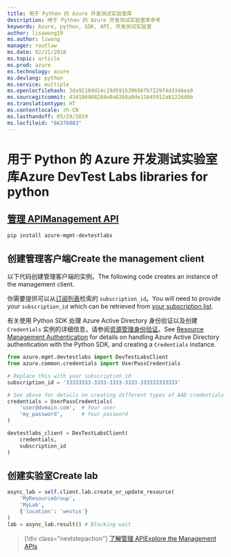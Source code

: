 ```yaml
---
title: 用于 Python 的 Azure 开发测试实验室库
description: 用于 Python 的 Azure 开发测试实验室库参考
keywords: Azure, python, SDK, API, 开发测试实验室
author: lisawong19
ms.author: liwong
manager: routlaw
ms.date: 02/21/2018
ms.topic: article
ms.prod: azure
ms.technology: azure
ms.devlang: python
ms.service: multiple
ms.openlocfilehash: 3da9210dd14c19d591539656fb7229f4d3346ea9
ms.sourcegitcommit: 434186988284e0a8268a9de11645912a81226d6b
ms.translationtype: HT
ms.contentlocale: zh-CN
ms.lasthandoff: 05/29/2019
ms.locfileid: "66376883"
---
```

# <a name="azure-devtest-labs-libraries-for-python"></a><span data-ttu-id="a2348-104">用于 Python 的 Azure 开发测试实验室库</span><span class="sxs-lookup"><span data-stu-id="a2348-104">Azure DevTest Labs libraries for python</span></span>

## <a name="management-apipythonapioverviewazuredevtestlabsmanagement"></a>[<span data-ttu-id="a2348-105">管理 API</span><span class="sxs-lookup"><span data-stu-id="a2348-105">Management API</span></span>](/python/api/overview/azure/devtestlabs/management)

```bash
pip install azure-mgmt-devtestlabs
```

## <a name="create-the-management-client"></a><span data-ttu-id="a2348-106">创建管理客户端</span><span class="sxs-lookup"><span data-stu-id="a2348-106">Create the management client</span></span>

<span data-ttu-id="a2348-107">以下代码创建管理客户端的实例。</span><span class="sxs-lookup"><span data-stu-id="a2348-107">The following code creates an instance of the management client.</span></span>

<span data-ttu-id="a2348-108">你需要提供可以从[订阅列表](https://manage.windowsazure.com/#Workspaces/AdminTasks/SubscriptionMapping)检索的 ``subscription_id``。</span><span class="sxs-lookup"><span data-stu-id="a2348-108">You will need to provide your ``subscription_id`` which can be retrieved from [your subscription list](https://manage.windowsazure.com/#Workspaces/AdminTasks/SubscriptionMapping).</span></span>

<span data-ttu-id="a2348-109">有关使用 Python SDK 处理 Azure Active Directory 身份验证以及创建 ``Credentials`` 实例的详细信息，请参阅[资源管理身份验证](/python/azure/python-sdk-azure-authenticate)。</span><span class="sxs-lookup"><span data-stu-id="a2348-109">See [Resource Management Authentication](/python/azure/python-sdk-azure-authenticate) for details on handling Azure Active Directory authentication with the Python SDK, and creating a ``Credentials`` instance.</span></span>

```python
from azure.mgmt.devtestlabs import DevTestLabsClient
from azure.common.credentials import UserPassCredentials

# Replace this with your subscription id
subscription_id = '33333333-3333-3333-3333-333333333333'

# See above for details on creating different types of AAD credentials
credentials = UserPassCredentials(
    'user@domain.com',  # Your user
    'my_password',      # Your password
)

devtestlabs_client = DevTestLabsClient(
    credentials,
    subscription_id
)
```

## <a name="create-lab"></a><span data-ttu-id="a2348-110">创建实验室</span><span class="sxs-lookup"><span data-stu-id="a2348-110">Create lab</span></span>

```python
async_lab = self.client.lab.create_or_update_resource(
    'MyResourceGroup',
    'MyLab',
    {'location': 'westus'}
)
lab = async_lab.result() # Blocking wait
```

> [!div class="nextstepaction"]
> [<span data-ttu-id="a2348-111">了解管理 API</span><span class="sxs-lookup"><span data-stu-id="a2348-111">Explore the Management APIs</span></span>](/python/api/overview/azure/devtestlabs/management)
